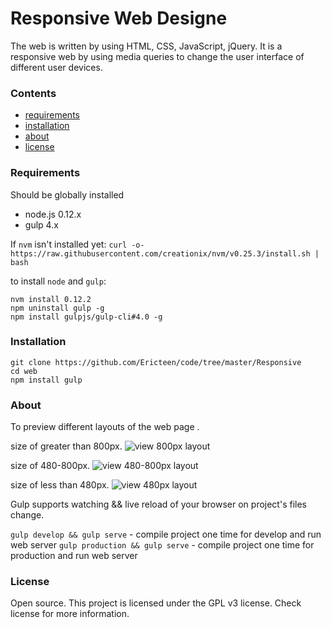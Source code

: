 # Responsive Web Designe
The web  is  written  by using HTML, CSS, JavaScript, jQuery. It is a responsive web by using media queries to change the user interface of different user devices.

### Contents
- [requirements](#requirements)
- [installation](#installation)
- [about](#about)
- [license](#license)

### Requirements
Should be globally installed
- node.js 0.12.x
- gulp 4.x

If `nvm`  isn't installed yet: `curl -o- https://raw.githubusercontent.com/creationix/nvm/v0.25.3/install.sh | bash`

to install `node` and `gulp`:
```
nvm install 0.12.2
npm uninstall gulp -g
npm install gulpjs/gulp-cli#4.0 -g
```

### Installation
```
git clone https://github.com/Ericteen/code/tree/master/Responsive
cd web
npm install gulp
```

### About

To preview different layouts of the web page .

size of greater than 800px. ![view 800px layout](https://github.com/Ericteen/code/blob/master/Responsive%2Fsrc%2Fimg%2F800px.png)

size of 480-800px. ![view 480-800px layout](https://github.com/Ericteen/code/blob/master/Responsive%2Fsrc%2Fimg%2F480-800px.png)
 
size of less than 480px. ![view 480px layout](https://github.com/Ericteen/code/blob/master/Responsive%2Fsrc%2Fimg%2F480px.png)

Gulp supports watching && live reload of your browser on project's files change.

`gulp develop && gulp serve` - compile project one time for develop and run web server `gulp production && gulp serve` - compile project one time for production and run web server

### License
Open source. This project is licensed under the GPL v3 license. Check license for more information.
